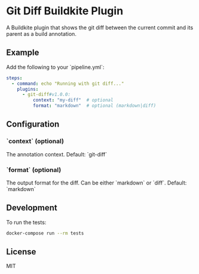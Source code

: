 # Git Diff Buildkite Plugin

A Buildkite plugin that shows the git diff between the current commit and its parent as a build annotation.

## Example

Add the following to your \`pipeline.yml\`:

```yaml
steps:
  - command: echo "Running with git diff..."
    plugins:
      - git-diff#v1.0.0:
          context: "my-diff"  # optional
          format: "markdown"  # optional (markdown|diff)
```

## Configuration

### \`context\` (optional)
The annotation context. Default: \`git-diff\`

### \`format\` (optional)
The output format for the diff. Can be either \`markdown\` or \`diff\`. Default: \`markdown\`

## Development

To run the tests:

```bash
docker-compose run --rm tests
```

## License

MIT
